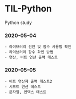 # TIL-Python
 Python study

### 2020-05-04
	- 라이브러리 선언 및 함수 사용법 확인
	- 라이브러리 함수 확인 방법
	- 연산, 비트 연산 출력 테스트

### 2020-05-05
	- 비트 연산자 출력 테스트2
	- 시프트 연산 테스트
	- 문자열, 인덱스 테스트